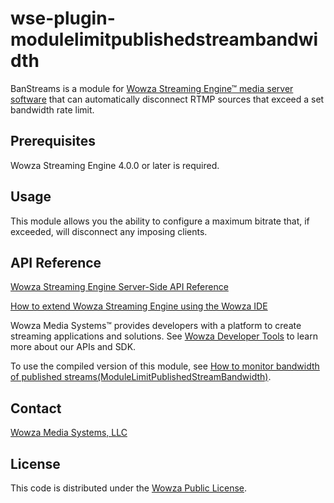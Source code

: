 # wse-plugin-modulelimitpublishedstreambandwidth
BanStreams is a module for [Wowza Streaming Engine™ media server software](https://www.wowza.com/products/streaming-engine) that can automatically disconnect RTMP sources that exceed a set bandwidth rate limit.

## Prerequisites

Wowza Streaming Engine 4.0.0 or later is required.

## Usage

This module allows you the ability to configure a maximum bitrate that, if exceeded, will disconnect any imposing clients.

## API Reference

[Wowza Streaming Engine Server-Side API Reference](https://www.wowza.com/resources/WowzaStreamingEngine_ServerSideAPI.pdf)

[How to extend Wowza Streaming Engine using the Wowza IDE](https://www.wowza.com/forums/content.php?759-How-to-extend-Wowza-Streaming-Engine-using-the-Wowza-IDE)

Wowza Media Systems™ provides developers with a platform to create streaming applications and solutions. See [Wowza Developer Tools](https://www.wowza.com/resources/developers) to learn more about our APIs and SDK.

To use the compiled version of this module, see [How to monitor bandwidth of published streams(ModuleLimitPublishedStreamBandwidth)](https://www.wowza.com/forums/content.php?231-How-to-monitor-bandwidth-of-published-streams-(ModuleLimitPublishedStreamBandwidth)).

## Contact

[Wowza Media Systems, LLC](https://www.wowza.com/contact)

## License

This code is distributed under the [Wowza Public License](https://github.com/WowzaMediaSystems/[jar-file-name]/blob/master/LICENSE.txt).
